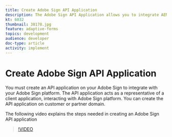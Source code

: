 ```yaml
---
title: Create Adobe Sign API Application
description: The Adobe Sign API Application allows you to integrate AEM Forms with Adobe Sign
kt: 6032
thumbnail: 38178.jpg
feature: adaptive-forms
topics: development
audience: developer
doc-type: article
activity: implement
---
```

# Create Adobe Sign API Application

You must create an API application on your Adobe Sign to integrate with your Adobe Sign platform. The API application acts as a representative of a client application, interacting with Adobe Sign platform. You can create the API application on customer or partner domain. 

The following video explains the steps needed in creating an Adobe Sign API application

>[!VIDEO](https://video.tv.adobe.com/v/38178/?quality=9&learn=on)